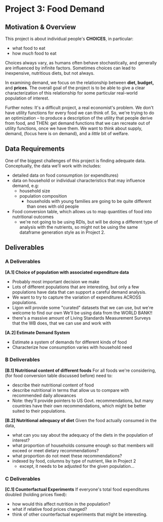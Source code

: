 # Project 3: Food Demand

## Motivation & Overview 

This project is about individual people's **CHOICES**, in particular: 
- what food to eat
- how *much* food to eat

Choices always vary, as humans often behave stochastically, and generally are influenced by infinite factors. Sometimes choices can lead to inexpensive, nutritious diets, but not always. 

In examining demand, we focus on the relationship between **diet, budget,** and **prices**. The overall goal of the project is to be able to give a clear characterization of this relationship for some particular real-world population of interest.

Further notes: 
It's a difficult project, a real economist's problem. We don't have utility functions for every food we can think of. 
So, we're trying to do an optimization – to produce a description of the utility that people derive from food, and THEN: get demand functions that we can recreate out of utility functions, once we have them. 
We want to think about supply, demand, (focus here is on demand), and a *little* bit of welfare. 

## Data Requirements

One of the biggest challenges of this project is finding adequate data. Conceptually, the data we'll work with includes: 
- detailed data on food consumption (or expenditures)
- data on household or individual characteristics that may influence demand, e.g: 
    - household size
    - population composition
        - households with young families are going to be quite different than ones with old people
- Food conversion table, which allows us to map quantities of food into nutritional outcomes
    - we're not going to be using RDIs, but will be doing a different type of analysis with the nutrients, so might not be using the same dataframe generation style as in Project 2. 

## Deliverables 

### A Deliverables

**[A.1] Choice of population with associated expenditure data** 
- Probably most important decision we make
- Lots of different populations that are interesting, but only a few populations have data that can support a careful demand analysis.
- We want to try to capture the variation of expenditures ACROSS populations. 
- Ligon will provide some "curated" datasets that we can use, but we're welcome to find our own
We'll be using data from the WORLD BANK!!
- there's a massive amount of Living Standards Measurement Surveys that the WB does, that we can use and work with

**[A.2] Estimate Demand System**
- Estimate a system of demands for different kinds of food
- Characterize how consumption varies with household need

### B Deliverables

**[B.1] Nutritional content of different foods** 
For all foods we're considering, (for food conversion table discussed before) need to: 
- describe their nutritional content of food
- describe nutritional in terms that allow us to compare with recommended daily allowances
- Note: they'll provide pointers to US Govt. recommendations, but many countries have their own recommendations, which might be better suited to their populations.

**[B.2] Nutritional adequacy of diet** 
Given the food actually consumed in the data, 
- what can you say about the adequacy of the diets in the population of interest?
- what proportion of households consume enough so that members will exceed or meet dietary recommendations?
- what proportion do not meet these recommendations?
- indexed by food, columns by type of nutrient, like in Project 2
    - except, it needs to be adjusted for the given population... 

### C Deliverables

**[C.1] Counterfactual Experiments**
If everyone's total food expenditures doubled (holding prices fixed): 
- how would this affect nutrition in the population?
- what if relative food prices changed?
- think of other counterfactual experiments that might be interesting. 






